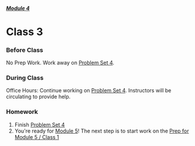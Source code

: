 ##### [Module 4](../../)

# Class 3

### Before Class
No Prep Work. Work away on [Problem Set 4](../problem-set).

### During Class

Office Hours: Continue working on [Problem Set 4](../problem-set). Instructors will be circulating to provide help.

### Homework
1. Finish [Problem Set 4](../problem-set)
2. You're ready for [Module 5](../../../module5)! The next step is to start work on the [Prep for Module 5 / Class 1](../../../module5/materials/class1-prep)
